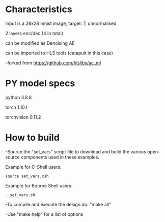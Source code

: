 # Characteristics
Input is a 28x28 mnist image, target: 7, unnormalised

2 layers enc/dec (4 in total)

can be modified as Denoising AE

can be imported to HLS tools (catapult in this case)

-forked from https://github.com/hlslibs/ac_ml

# PY model specs
python 3.8.8

torch 1.10.1

torchvision 0.11.2



# How to build
-Source the "set_vars" script file to download and build the various open-source components used in these examples.

  Example for C-Shell users:
  
    source set_vars.csh
    
  Example for Bourne Shell users:
  
    . set_vars.sh
    
   

-To compile and execute the design do: "make all"


-Use "make help" for a list of options
